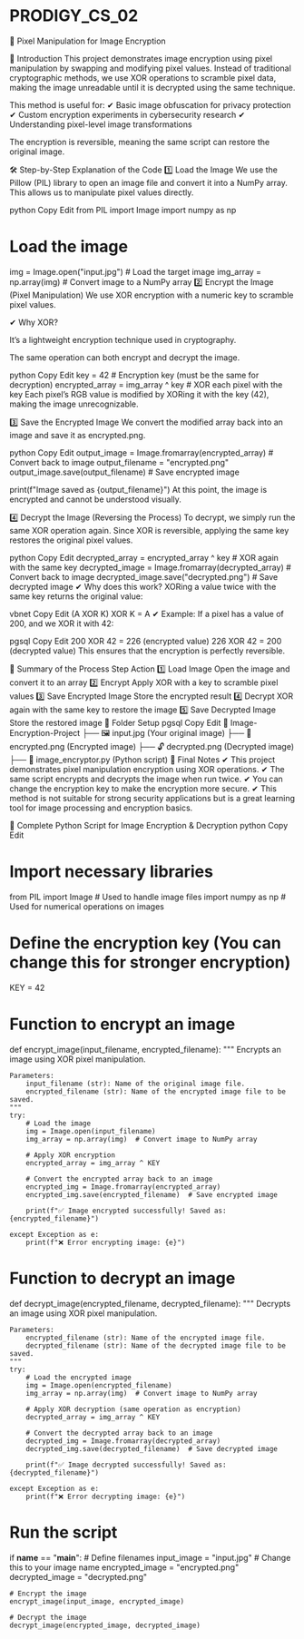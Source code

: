 # PRODIGY_CS_02
🔐 Pixel Manipulation for Image Encryption

📌 Introduction
This project demonstrates image encryption using pixel manipulation by swapping and modifying pixel values. Instead of traditional cryptographic methods, we use XOR operations to scramble pixel data, making the image unreadable until it is decrypted using the same technique.

This method is useful for:
✔ Basic image obfuscation for privacy protection
✔ Custom encryption experiments in cybersecurity research
✔ Understanding pixel-level image transformations

The encryption is reversible, meaning the same script can restore the original image.

🛠️ Step-by-Step Explanation of the Code
1️⃣ Load the Image
We use the Pillow (PIL) library to open an image file and convert it into a NumPy array. This allows us to manipulate pixel values directly.

python
Copy
Edit
from PIL import Image
import numpy as np

# Load the image
img = Image.open("input.jpg")  # Load the target image
img_array = np.array(img)  # Convert image to a NumPy array
2️⃣ Encrypt the Image (Pixel Manipulation)
We use XOR encryption with a numeric key to scramble pixel values.

✔ Why XOR?

It’s a lightweight encryption technique used in cryptography.

The same operation can both encrypt and decrypt the image.

python
Copy
Edit
key = 42  # Encryption key (must be the same for decryption)
encrypted_array = img_array ^ key  # XOR each pixel with the key
Each pixel’s RGB value is modified by XORing it with the key (42), making the image unrecognizable.

3️⃣ Save the Encrypted Image
We convert the modified array back into an image and save it as encrypted.png.

python
Copy
Edit
output_image = Image.fromarray(encrypted_array)  # Convert back to image
output_filename = "encrypted.png"
output_image.save(output_filename)  # Save encrypted image

print(f"Image saved as {output_filename}")
At this point, the image is encrypted and cannot be understood visually.

4️⃣ Decrypt the Image (Reversing the Process)
To decrypt, we simply run the same XOR operation again. Since XOR is reversible, applying the same key restores the original pixel values.

python
Copy
Edit
decrypted_array = encrypted_array ^ key  # XOR again with the same key
decrypted_image = Image.fromarray(decrypted_array)  # Convert back to image
decrypted_image.save("decrypted.png")  # Save decrypted image
✔ Why does this work?
XORing a value twice with the same key returns the original value:

vbnet
Copy
Edit
(A XOR K) XOR K = A
✔ Example:
If a pixel has a value of 200, and we XOR it with 42:

pgsql
Copy
Edit
200 XOR 42 = 226  (encrypted value)
226 XOR 42 = 200  (decrypted value)
This ensures that the encryption is perfectly reversible.

📌 Summary of the Process
Step	Action
1️⃣ Load Image	Open the image and convert it to an array
2️⃣ Encrypt	Apply XOR with a key to scramble pixel values
3️⃣ Save Encrypted Image	Store the encrypted result
4️⃣ Decrypt	XOR again with the same key to restore the image
5️⃣ Save Decrypted Image	Store the restored image
📂 Folder Setup
pgsql
Copy
Edit
📁 Image-Encryption-Project
   ├── 🖼 input.jpg    (Your original image)
   ├── 🔐 encrypted.png (Encrypted image)
   ├── 🔓 decrypted.png (Decrypted image)
   ├── 🐍 image_encryptor.py (Python script)
📢 Final Notes
✔ This project demonstrates pixel manipulation encryption using XOR operations.
✔ The same script encrypts and decrypts the image when run twice.
✔ You can change the encryption key to make the encryption more secure.
✔ This method is not suitable for strong security applications but is a great learning tool for image processing and encryption basics.

📜 Complete Python Script for Image Encryption & Decryption
python
Copy
Edit
# Import necessary libraries
from PIL import Image  # Used to handle image files
import numpy as np  # Used for numerical operations on images

# Define the encryption key (You can change this for stronger encryption)
KEY = 42  

# Function to encrypt an image
def encrypt_image(input_filename, encrypted_filename):
    """
    Encrypts an image using XOR pixel manipulation.
    
    Parameters:
        input_filename (str): Name of the original image file.
        encrypted_filename (str): Name of the encrypted image file to be saved.
    """
    try:
        # Load the image
        img = Image.open(input_filename)
        img_array = np.array(img)  # Convert image to NumPy array

        # Apply XOR encryption
        encrypted_array = img_array ^ KEY  

        # Convert the encrypted array back to an image
        encrypted_img = Image.fromarray(encrypted_array)
        encrypted_img.save(encrypted_filename)  # Save encrypted image

        print(f"✅ Image encrypted successfully! Saved as: {encrypted_filename}")

    except Exception as e:
        print(f"❌ Error encrypting image: {e}")

# Function to decrypt an image
def decrypt_image(encrypted_filename, decrypted_filename):
    """
    Decrypts an image using XOR pixel manipulation.
    
    Parameters:
        encrypted_filename (str): Name of the encrypted image file.
        decrypted_filename (str): Name of the decrypted image file to be saved.
    """
    try:
        # Load the encrypted image
        img = Image.open(encrypted_filename)
        img_array = np.array(img)  # Convert image to NumPy array

        # Apply XOR decryption (same operation as encryption)
        decrypted_array = img_array ^ KEY  

        # Convert the decrypted array back to an image
        decrypted_img = Image.fromarray(decrypted_array)
        decrypted_img.save(decrypted_filename)  # Save decrypted image

        print(f"✅ Image decrypted successfully! Saved as: {decrypted_filename}")

    except Exception as e:
        print(f"❌ Error decrypting image: {e}")

# Run the script
if __name__ == "__main__":
    # Define filenames
    input_image = "input.jpg"  # Change this to your image name
    encrypted_image = "encrypted.png"
    decrypted_image = "decrypted.png"

    # Encrypt the image
    encrypt_image(input_image, encrypted_image)

    # Decrypt the image
    decrypt_image(encrypted_image, decrypted_image)

